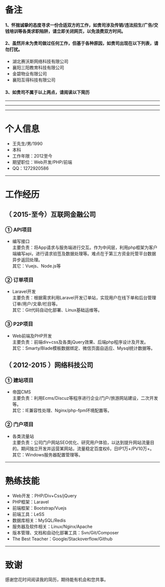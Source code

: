 # 备注

#### 1、怀揣诚挚的态度寻求一份合适双方的工作，如贵司涉及传销/违法招生/广告/交钱培训等各类求职陷阱，请立即关闭网页，以免浪费双方时间。

#### 2、虽然并未为贵司做过任何工作，但基于各种原因，如贵司出现在以下列表，请勿打扰。
- 湖北赛沃斯网络科技有限公司
- 襄阳三阳教育科技有限公司
- 金碧物业有限公司
- 襄阳互得科技有限公司

#### 3、如贵司不属于以上两点，请阅读以下简历

---
---
---

# 个人信息

 - 王先生/男/1990 
 - 本科 
 - 工作年限：2012至今
 - 期望职位：Web开发/PHP/前端
 - QQ：1272920586
---

# 工作经历

## （ 2015-至今）互联网金融公司 

### ① API项目 

- 编写接口   
主要负责：将App请求与服务端进行交互。作为中间层，利用php框架为客户端编写api，进行请求验签及数据处理等。难点在于第三方资金托管平台数据异步返回处理。  
其它：Vuejs、Node.js等

### ② 订单项目

- Laravel开发  
主要负责：根据需求利用Laravel开发订单站，实现用户在线下单和后台管理订单/用户/文章/栏目等。  
其它：Git代码自动化部署、Linux基础运维等。

### ③ P2P项目

- Web前端及PHP开发  
主要负责：前端div+css及各类jQuery效果、后端php程序设计及开发。  
其它：Smarty/Blade模板数据绑定、微信页面自适应、Mysql统计数据等。

 
## （ 2012-2015 ）网络科技公司 

### ① 建站项目 

- 帝国CMS  
主要负责：利用Ecms/Discuz等程序进行企业/门户/旅游网站建设，二次开发等。  
其它：IE兼容性处理、Nginx/php-fpm环境配置等。

### ② 门户项目 

- 各类流量站  
主要负责：公司门户网站SEO优化、研究用户体验，以达到提升网站流量目的。期间独立开发并运营某网站，流量稳定百度权6，日IP1万+/PV10万+。   
其它：Windows服务器配置管理等。

---

# 熟练技能

- Web开发：PHP/Div+Css/jQuery
- PHP框架：Laravel
- 前端框架：Bootstrap/Vuejs
- 前端工具：LeSS
- 数据库相关：MySQL/Redis
- 服务器及软件相关：Linux/Nginx/Apache
- 版本管理、文档和自动化部署工具：Svn/Git/Composer
- The Best Teacher：Google/Stackoverflow/Github

---

# 致谢
感谢您花时间阅读我的简历，期待能有机会和您共事。
